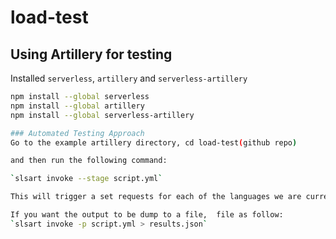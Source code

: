 # load-test

## Using Artillery for testing

Installed `serverless`, `artillery` and `serverless-artillery`


```bash
npm install --global serverless
npm install --global artillery
npm install --global serverless-artillery

### Automated Testing Approach
Go to the example artillery directory, cd load-test(github repo)

and then run the following command:

`slsart invoke --stage script.yml`

This will trigger a set requests for each of the languages we are currently benchmarking in the `hello-world` example.

If you want the output to be dump to a file,  file as follow:
`slsart invoke -p script.yml > results.json`
